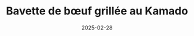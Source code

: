 ---
date: 2025-02-28
type: "recette"
title: "Bavette de bœuf grillée au Kamado"
description: "Découvrez comment cuire une bavette de bœuf savoureuse sur le Kamado Big Green Egg pour une viande tendre et pleine de saveurs."
slug: "bavette-boeuf-grillee"
categories: ["🔥 Kamado & Cuissons feu"]
tags: ["bavette", "boeuf", "grillade", "kamado", "bbq"]

difficulty: "Facile"
servings: "4"

prep_time: "10 min"
cook_time: "16 min"
rest_time: "10 min"
total_time: "36 min"

video: "https://www.youtube.com/watch?v=y8ARv_AHcxo"

internal_temps:
  - name: "Bavette de Boeuf"
    temperature: "85-90°C"
    note: ""

ingredients:
  - plat: "Bavette de bœuf"
    items:
      - name: "Bavette de bœuf"
        quantity: "800"
        unit: "g"
      - name: "Paprika fumé doux"
        quantity: "1"
        unit: "cuillère à café"
      - name: "Curry en poudre"
        quantity: "1"
        unit: "cuillère à café"
      - name: "Ail en poudre"
        quantity: "1/4"
        unit: "cuillère à café"
      - name: "Sel de mer"
        quantity: "1"
        unit: "cuillère à café"
      - name: "Poivre noir moulu"
        quantity: "1/4"
        unit: "cuillère à café"
      - name: "Huile d’olive légère"
        quantity: "1"
        unit: "cuillère à soupe"
      - name: "Huile d’olive (pour huiler la grille)"
        quantity: "1"
        unit: "petite quantité"

equipment:
  - "Kamado Big Green Egg"
  - "Grille en fonte"
  - "Pince BBQ"
  - "Thermomètre à lecture instantanée"
  - "Papier aluminium"

mise_en_place:
  - "Allumez le charbon de bois du Kamado et chauffez-le à 200°C avec la grille en fonte en place."
  - "Retirez les petits nerfs et membranes de la bavette."
  - "Laissez la viande se tempérer à température ambiante."
  - "Mélangez toutes les épices et le sel dans un petit bol."
  - "Saupoudrez ce mélange des deux côtés de la bavette."
  - "Arrosez d'huile d'olive et frottez bien la viande pour bien répartir les assaisonnements."

preparation:
  - "Huilez légèrement la grille en fonte à l’aide d’un essuie-tout imbibé d’huile d’olive."
  - "Déposez la bavette sur la grille et fermez le couvercle."
  - "Faites griller 4 minutes, puis faites pivoter la viande d’un quart de tour pour marquer un quadrillage."
  - "Retournez la bavette et répétez l’opération de l’autre côté (4 minutes + 4 minutes)."
  - "La viande est prête lorsque sa température à cœur atteint **52-55°C**."
  - "Retirez la bavette du Kamado, couvrez-la d’un papier aluminium (sans serrer) et laissez-la reposer **10 minutes**."
  - "Tranchez la bavette perpendiculairement aux fibres pour une texture tendre et savoureuse."

cooking:
  method: "Cuisson directe"
  temp: "200°C"
  airflow:
    top_vent: "Ouvert à moitié"
    bottom_vent: "Ouvert complètement"
  steps:
    - "Griller 4 minutes, puis pivoter la viande d’un quart de tour."
    - "Retourner et griller à nouveau 4 minutes + 4 minutes."
    - "Retirer la viande à **52-55°C à cœur**."
    - "Laisser reposer 10 minutes sous aluminium."
    - "Trancher perpendiculairement aux fibres."

serving:
  - "Servez la bavette avec une sauce au choix (beurre maître d’hôtel, chimichurri, etc.)."
  - "Accompagnez-la de légumes grillés ou d’une salade fraîche."

seo:
  meta_title: "Recette Bavette de Bœuf Grillée au Kamado Big Green Egg"
  meta_description: "Découvrez comment préparer une bavette de bœuf grillée au Kamado Big Green Egg pour une cuisson parfaite et une viande tendre."
---